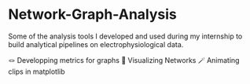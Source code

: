 # Network-Graph-Analysis
Some of the analysis tools I developed and used during my internship to build analytical pipelines on electrophysiological data.

🪢 Developping metrics for graphs
🎨 Visualizing Networks 
🪄 Animating clips in matplotlib 
